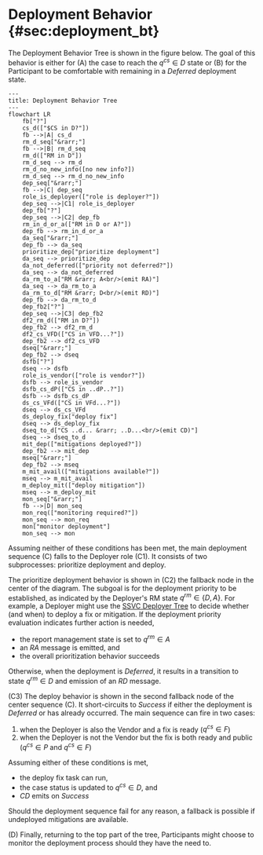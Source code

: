 # Deployment Behavior {#sec:deployment_bt}

The Deployment Behavior Tree is shown in the figure below.
The goal of this behavior is either for (A) the case to reach the $q^{cs} \in D$ state or (B) for the Participant to be
comfortable with remaining in a *Deferred* deployment state.

```mermaid
---
title: Deployment Behavior Tree
---
flowchart LR
    fb["?"]
    cs_d(["$CS in D?"])
    fb -->|A| cs_d
    rm_d_seq["&rarr;"]
    fb -->|B| rm_d_seq
    rm_d(["RM in D"])
    rm_d_seq --> rm_d
    rm_d_no_new_info([no new info?])
    rm_d_seq --> rm_d_no_new_info
    dep_seq["&rarr;"]
    fb -->|C| dep_seq
    role_is_deployer(["role is deployer?"])
    dep_seq -->|C1| role_is_deployer
    dep_fb["?"]
    dep_seq -->|C2| dep_fb
    rm_in_d_or_a(["RM in D or A?"])
    dep_fb --> rm_in_d_or_a
    da_seq["&rarr;"]
    dep_fb --> da_seq
    prioritize_dep["prioritize deployment"]
    da_seq --> prioritize_dep
    da_not_deferred(["priority not deferred?"])
    da_seq --> da_not_deferred
    da_rm_to_a["RM &rarr; A<br/>(emit RA)"]
    da_seq --> da_rm_to_a
    da_rm_to_d["RM &rarr; D<br/>(emit RD)"]
    dep_fb --> da_rm_to_d
    dep_fb2["?"]
    dep_seq -->|C3| dep_fb2
    df2_rm_d(["RM in D?"])
    dep_fb2 --> df2_rm_d
    df2_cs_VFD(["CS in VFD...?"])
    dep_fb2 --> df2_cs_VFD
    dseq["&rarr;"]
    dep_fb2 --> dseq
    dsfb["?"]
    dseq --> dsfb
    role_is_vendor(["role is vendor?"])
    dsfb --> role_is_vendor
    dsfb_cs_dP(["CS in ..dP..?"])
    dsfb --> dsfb_cs_dP
    ds_cs_VFd(["CS in VFd...?"])
    dseq --> ds_cs_VFd
    ds_deploy_fix["deploy fix"]
    dseq --> ds_deploy_fix
    dseq_to_d["CS ..d... &rarr; ..D...<br/>(emit CD)"]
    dseq --> dseq_to_d
    mit_dep(["mitigations deployed?"])
    dep_fb2 --> mit_dep
    mseq["&rarr;"]
    dep_fb2 --> mseq
    m_mit_avail(["mitigations available?"])
    mseq --> m_mit_avail
    m_deploy_mit(["deploy mitigation"])
    mseq --> m_deploy_mit
    mon_seq["&rarr;"]
    fb -->|D| mon_seq
    mon_req(["monitoring required?"])
    mon_seq --> mon_req
    mon["monitor deployment"]
    mon_seq --> mon
```

Assuming neither of these conditions has been met, the main deployment sequence (C) falls to the Deployer role (C1).
It consists of two subprocesses: prioritize deployment and deploy.

The prioritize deployment behavior is shown in (C2) the fallback node in the center of the diagram.
The subgoal is for the deployment priority to be established, as indicated by the Deployer's RM state $q^{rm} \in \{D,A\}$.
For example, a Deployer might use the [SSVC Deployer Tree](https://github.com/CERTCC/SSVC) to decide whether (and when) 
to deploy a fix or mitigation.
If the deployment priority evaluation indicates further action is needed,

- the report management state is set to $q^{rm} \in A$
- an $RA$ message is emitted, and 
- the overall prioritization behavior succeeds

Otherwise, when the deployment is *Deferred*, it results in a transition to state $q^{rm} \in D$ and
emission of an $RD$ message.

(C3) The deploy behavior is shown in the second fallback node of the center sequence (C).
It short-circuits to *Success* if either the deployment is *Deferred* or has already occurred.
The main sequence can fire in two cases:

1.  when the Deployer is also the Vendor and a fix is ready
    ($q^{cs} \in F$)
2.  when the Deployer is not the Vendor but the fix is both ready and
    public ($q^{cs} \in P$ and $q^{cs} \in F$)

Assuming either of these conditions is met,

- the deploy fix task can run, 
- the case status is updated to $q^{cs} \in D$, and 
- $CD$ emits on *Success*

Should the deployment sequence fail for any reason, a fallback is possible if undeployed mitigations are available.

(D) Finally, returning to the top part of the tree, Participants might choose to monitor the deployment process should they 
have the need to.

